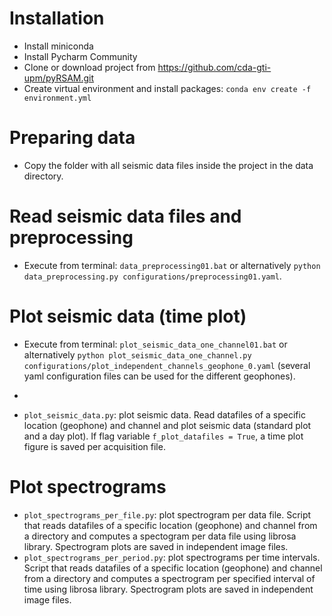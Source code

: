 # Installation
- Install miniconda
- Install Pycharm Community
- Clone or download project from https://github.com/cda-gti-upm/pyRSAM.git
- Create virtual environment and install packages: `conda env create -f environment.yml`

# Preparing data
- Copy the folder with all seismic data files inside the project in the data directory.

# Read seismic data files and preprocessing
- Execute from terminal: `data_preprocessing01.bat` or alternatively `python data_preprocessing.py configurations/preprocessing01.yaml`.

# Plot seismic data (time plot)
- Execute from terminal: `plot_seismic_data_one_channel01.bat` or alternatively `python plot_seismic_data_one_channel.py configurations/plot_independent_channels_geophone_0.yaml` (several yaml configuration files can be used for the different geophones). 
- 

- `plot_seismic_data.py`: plot seismic data. Read datafiles of a specific location (geophone) and channel and plot 
seismic data (standard plot and a day plot). If flag variable `f_plot_datafiles = True`, a time plot figure is saved per 
acquisition file.

# Plot spectrograms
- `plot_spectrograms_per_file.py`: plot spectrogram per data file. Script that reads datafiles of a specific location
(geophone) and channel from a directory and computes a spectogram per data file using librosa library. Spectrogram plots
are saved in independent image files.
- `plot_spectrograms_per_period.py`: plot spectrograms per time intervals. Script that reads datafiles of a specific 
location (geophone) and channel from a directory and computes a spectrogram per specified interval of time using librosa
library. Spectrogram plots are saved in independent image files.